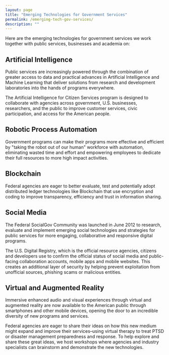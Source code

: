 ```yaml
---
layout: page
title: "Emerging Technologies for Government Services"
permalink: /emerging-tech-gov-services/
description: ""
---
```


Here are the emerging technologies for government services we work together with public services, businesses and academia on:

## Artificial Intelligence

Public services are increasingly powered through the combination of greater access to data and practical advances in Artificial Intelligence and Machine Learning that deliver solutions from research and development laboratories into the hands of programs everywhere.

The Artificial Intelligence for Citizen Services program is designed to collaborate with agencies across government, U.S. businesses, researchers, and the public to improve customer services, civic participation, and access for the American people.

## Robotic Process Automation

Government programs can make their programs more effective and efficient by "taking the robot out of our human" workforce with automation, eliminating wasted time and effort and empowering employees to dedicate their full resources to more high impact activities.

## Blockchain

Federal agencies are eager to better evaluate, test and potentially adopt distributed ledger technologies like Blockchain that use encryption and coding to improve transparency, efficiency and trust in information sharing.

## Social Media

The Federal SocialGov Community was launched in June 2012 to research, evaluate and implement emerging social technologies and strategies for public services for more engaging, collaborative and responsive digital programs.

The U.S. Digital Registry, which is the official resource agencies, citizens and developers use to confirm the official status of social media and public-facing collaboration accounts, mobile apps and mobile websites. This creates an additional layer of security by helping prevent exploitation from unofficial sources, phishing scams or malicious entities.

## Virtual and Augmented Reality

Immersive enhanced audio and visual experiences through virtual and augmented reality are now available to the American public through smartphones and other mobile devices, opening the door to an incredible diversity of new programs and services.

Federal agencies are eager to share their ideas on how this new medium might expand and improve their services–using virtual therapy to treat PTSD or disaster management preparedness and response. To help explore and share these great ideas, we host workshops where agencies and industry specialists can brainstorm and demonstrate the new technologies.

